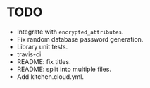 TODO
====

* Integrate with `encrypted_attributes`.
 * Fix random database password generation.
* Library unit tests.
* travis-ci
* README: fix titles.
* README: split into multiple files.
* Add kitchen.cloud.yml.
